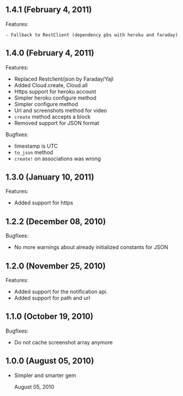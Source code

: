 ## 1.4.1 (February 4, 2011)

Features:

    - Fallback to RestClient (dependency pbs with heroku and faraday)

## 1.4.0 (February 4, 2011)

Features:

  - Replaced Restclient/json by Faraday/Yajl
  - Added Cloud.create, Cloud.all
  - Https support for heroku account
  - Simpler heroku configure method
  - Simpler configure method
  - Url and screenshots method for video
  - `create` method accepts a block
  - Removed support for JSON format
  
Bugfixes:
  - timestamp is UTC
  - `to_json` method
  - `create!` on associations was wrong

## 1.3.0 (January 10, 2011)

Features:

  - Added support for https

## 1.2.2 (December 08, 2010)

Bugfixes:

  - No more warnings about already initialized constants for JSON

## 1.2.0 (November 25, 2010)

Features:

  - Added support for the notification api.
  - Added support for path and url
  
## 1.1.0 (October 19, 2010)

Bugfixes:

  - Do not cache screenshot array anymore

## 1.0.0 (August 05, 2010)

- Simpler and smarter gem


    
    
    
    August 05, 2010